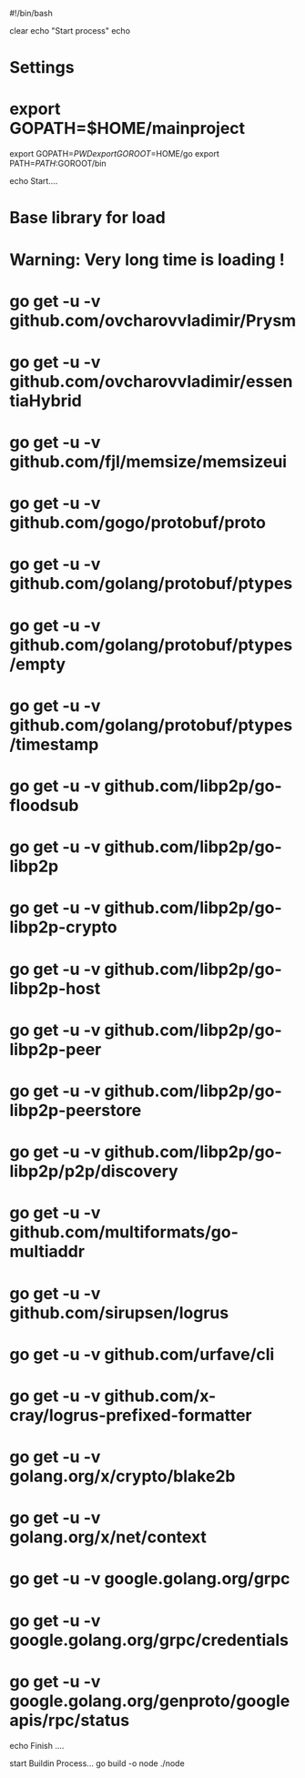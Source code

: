 #!/bin/bash

clear
echo "Start process"
echo

# Settings 
# export GOPATH=$HOME/mainproject
export GOPATH=$PWD
export GOROOT=$HOME/go
export PATH=$PATH:$GOROOT/bin

echo Start....
# Base library for load
# Warning: Very long time is loading !

# go get -u -v github.com/ovcharovvladimir/Prysm
# go get -u -v github.com/ovcharovvladimir/essentiaHybrid
# go get -u -v github.com/fjl/memsize/memsizeui
# go get -u -v github.com/gogo/protobuf/proto
# go get -u -v github.com/golang/protobuf/ptypes
# go get -u -v github.com/golang/protobuf/ptypes/empty
# go get -u -v github.com/golang/protobuf/ptypes/timestamp
# go get -u -v github.com/libp2p/go-floodsub
# go get -u -v github.com/libp2p/go-libp2p
# go get -u -v github.com/libp2p/go-libp2p-crypto
# go get -u -v github.com/libp2p/go-libp2p-host
# go get -u -v github.com/libp2p/go-libp2p-peer
# go get -u -v github.com/libp2p/go-libp2p-peerstore
# go get -u -v github.com/libp2p/go-libp2p/p2p/discovery
# go get -u -v github.com/multiformats/go-multiaddr
# go get -u -v github.com/sirupsen/logrus
# go get -u -v github.com/urfave/cli
# go get -u -v github.com/x-cray/logrus-prefixed-formatter
# go get -u -v golang.org/x/crypto/blake2b
# go get -u -v golang.org/x/net/context
# go get -u -v google.golang.org/grpc
# go get -u -v google.golang.org/grpc/credentials
# go get -u -v google.golang.org/genproto/googleapis/rpc/status
echo Finish ....    

start Buildin Process...
go build -o node
./node

